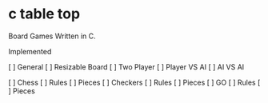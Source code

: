 # c table top

Board Games Written in C.

Implemented

[ ] General
  [ ] Resizable Board
  [ ] Two Player
  [ ] Player VS AI
  [ ] AI VS AI

[ ] Chess
  [ ] Rules
  [ ] Pieces
[ ] Checkers
  [ ] Rules
  [ ] Pieces
[ ] GO
  [ ] Rules
  [ ] Pieces
